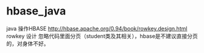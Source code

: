 # hbase_java
java 操作HBASE
http://hbase.apache.org/0.94/book/rowkey.design.html  rowkey 设计
忽略代码里面分页（student类及其相关），hbase是不建议直接分页的，对身体不好。
